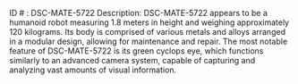 ID # : DSC-MATE-5722
Description: DSC-MATE-5722 appears to be a humanoid robot measuring 1.8 meters in height and weighing approximately 120 kilograms. Its body is comprised of various metals and alloys arranged in a modular design, allowing for maintenance and repair. The most notable feature of DSC-MATE-5722 is its green cyclops eye, which functions similarly to an advanced camera system, capable of capturing and analyzing vast amounts of visual information.